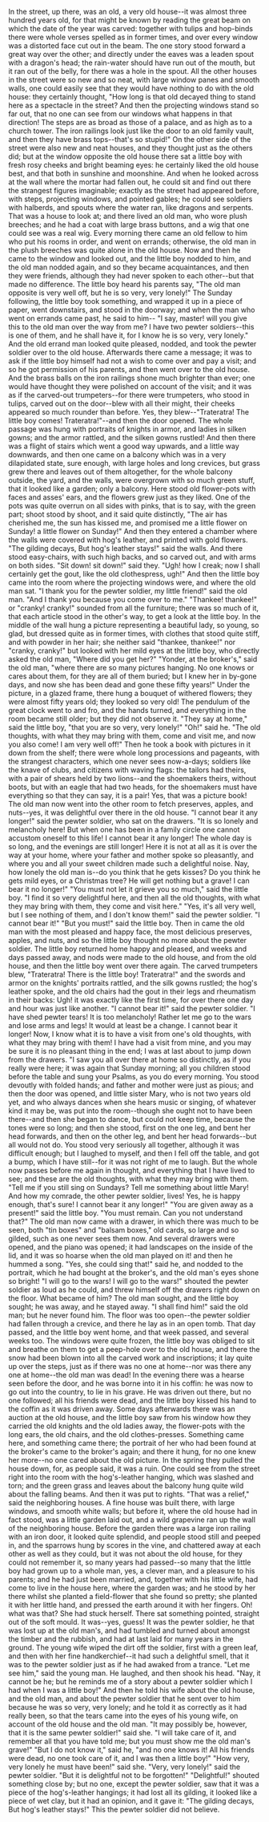 In
the
street,
up
there,
was
an
old,
a
very
old
house--it
was
almost
three
hundred
years
old,
for
that
might
be
known
by
reading
the
great
beam
on
which
the
date
of
the
year
was
carved:
together
with
tulips
and
hop-binds
there
were
whole
verses
spelled
as
in
former
times,
and
over
every
window
was
a
distorted
face
cut
out
in
the
beam.
The
one
story
stood
forward
a
great
way
over
the
other;
and
directly
under
the
eaves
was
a
leaden
spout
with
a
dragon's
head;
the
rain-water
should
have
run
out
of
the
mouth,
but
it
ran
out
of
the
belly,
for
there
was
a
hole
in
the
spout.
All
the
other
houses
in
the
street
were
so
new
and
so
neat,
with
large
window
panes
and
smooth
walls,
one
could
easily
see
that
they
would
have
nothing
to
do
with
the
old
house:
they
certainly
thought,
"How
long
is
that
old
decayed
thing
to
stand
here
as
a
spectacle
in
the
street?
And
then
the
projecting
windows
stand
so
far
out,
that
no
one
can
see
from
our
windows
what
happens
in
that
direction!
The
steps
are
as
broad
as
those
of
a
palace,
and
as
high
as
to
a
church
tower.
The
iron
railings
look
just
like
the
door
to
an
old
family
vault,
and
then
they
have
brass
tops--that's
so
stupid!"
On
the
other
side
of
the
street
were
also
new
and
neat
houses,
and
they
thought
just
as
the
others
did;
but
at
the
window
opposite
the
old
house
there
sat
a
little
boy
with
fresh
rosy
cheeks
and
bright
beaming
eyes:
he
certainly
liked
the
old
house
best,
and
that
both
in
sunshine
and
moonshine.
And
when
he
looked
across
at
the
wall
where
the
mortar
had
fallen
out,
he
could
sit
and
find
out
there
the
strangest
figures
imaginable;
exactly
as
the
street
had
appeared
before,
with
steps,
projecting
windows,
and
pointed
gables;
he
could
see
soldiers
with
halberds,
and
spouts
where
the
water
ran,
like
dragons
and
serpents.
That
was
a
house
to
look
at;
and
there
lived
an
old
man,
who
wore
plush
breeches;
and
he
had
a
coat
with
large
brass
buttons,
and
a
wig
that
one
could
see
was
a
real
wig.
Every
morning
there
came
an
old
fellow
to
him
who
put
his
rooms
in
order,
and
went
on
errands;
otherwise,
the
old
man
in
the
plush
breeches
was
quite
alone
in
the
old
house.
Now
and
then
he
came
to
the
window
and
looked
out,
and
the
little
boy
nodded
to
him,
and
the
old
man
nodded
again,
and
so
they
became
acquaintances,
and
then
they
were
friends,
although
they
had
never
spoken
to
each
other--but
that
made
no
difference.
The
little
boy
heard
his
parents
say,
"The
old
man
opposite
is
very
well
off,
but
he
is
so
very,
very
lonely!"
The
Sunday
following,
the
little
boy
took
something,
and
wrapped
it
up
in
a
piece
of
paper,
went
downstairs,
and
stood
in
the
doorway;
and
when
the
man
who
went
on
errands
came
past,
he
said
to
him--
"I
say,
master!
will
you
give
this
to
the
old
man
over
the
way
from
me?
I
have
two
pewter
soldiers--this
is
one
of
them,
and
he
shall
have
it,
for
I
know
he
is
so
very,
very
lonely."
And
the
old
errand
man
looked
quite
pleased,
nodded,
and
took
the
pewter
soldier
over
to
the
old
house.
Afterwards
there
came
a
message;
it
was
to
ask
if
the
little
boy
himself
had
not
a
wish
to
come
over
and
pay
a
visit;
and
so
he
got
permission
of
his
parents,
and
then
went
over
to
the
old
house.
And
the
brass
balls
on
the
iron
railings
shone
much
brighter
than
ever;
one
would
have
thought
they
were
polished
on
account
of
the
visit;
and
it
was
as
if
the
carved-out
trumpeters--for
there
were
trumpeters,
who
stood
in
tulips,
carved
out
on
the
door--blew
with
all
their
might,
their
cheeks
appeared
so
much
rounder
than
before.
Yes,
they
blew--"Trateratra!
The
little
boy
comes!
Trateratra!"--and
then
the
door
opened.
The
whole
passage
was
hung
with
portraits
of
knights
in
armor,
and
ladies
in
silken
gowns;
and
the
armor
rattled,
and
the
silken
gowns
rustled!
And
then
there
was
a
flight
of
stairs
which
went
a
good
way
upwards,
and
a
little
way
downwards,
and
then
one
came
on
a
balcony
which
was
in
a
very
dilapidated
state,
sure
enough,
with
large
holes
and
long
crevices,
but
grass
grew
there
and
leaves
out
of
them
altogether,
for
the
whole
balcony
outside,
the
yard,
and
the
walls,
were
overgrown
with
so
much
green
stuff,
that
it
looked
like
a
garden;
only
a
balcony.
Here
stood
old
flower-pots
with
faces
and
asses'
ears,
and
the
flowers
grew
just
as
they
liked.
One
of
the
pots
was
quite
overrun
on
all
sides
with
pinks,
that
is
to
say,
with
the
green
part;
shoot
stood
by
shoot,
and
it
said
quite
distinctly,
"The
air
has
cherished
me,
the
sun
has
kissed
me,
and
promised
me
a
little
flower
on
Sunday!
a
little
flower
on
Sunday!"
And
then
they
entered
a
chamber
where
the
walls
were
covered
with
hog's
leather,
and
printed
with
gold
flowers.
"The
gilding
decays,
But
hog's
leather
stays!"
said
the
walls.
And
there
stood
easy-chairs,
with
such
high
backs,
and
so
carved
out,
and
with
arms
on
both
sides.
"Sit
down!
sit
down!"
said
they.
"Ugh!
how
I
creak;
now
I
shall
certainly
get
the
gout,
like
the
old
clothespress,
ugh!"
And
then
the
little
boy
came
into
the
room
where
the
projecting
windows
were,
and
where
the
old
man
sat.
"I
thank
you
for
the
pewter
soldier,
my
little
friend!"
said
the
old
man.
"And
I
thank
you
because
you
come
over
to
me."
"Thankee!
thankee!"
or
"cranky!
cranky!"
sounded
from
all
the
furniture;
there
was
so
much
of
it,
that
each
article
stood
in
the
other's
way,
to
get
a
look
at
the
little
boy.
In
the
middle
of
the
wall
hung
a
picture
representing
a
beautiful
lady,
so
young,
so
glad,
but
dressed
quite
as
in
former
times,
with
clothes
that
stood
quite
stiff,
and
with
powder
in
her
hair;
she
neither
said
"thankee,
thankee!"
nor
"cranky,
cranky!"
but
looked
with
her
mild
eyes
at
the
little
boy,
who
directly
asked
the
old
man,
"Where
did
you
get
her?"
"Yonder,
at
the
broker's,"
said
the
old
man,
"where
there
are
so
many
pictures
hanging.
No
one
knows
or
cares
about
them,
for
they
are
all
of
them
buried;
but
I
knew
her
in
by-gone
days,
and
now
she
has
been
dead
and
gone
these
fifty
years!"
Under
the
picture,
in
a
glazed
frame,
there
hung
a
bouquet
of
withered
flowers;
they
were
almost
fifty
years
old;
they
looked
so
very
old!
The
pendulum
of
the
great
clock
went
to
and
fro,
and
the
hands
turned,
and
everything
in
the
room
became
still
older;
but
they
did
not
observe
it.
"They
say
at
home,"
said
the
little
boy,
"that
you
are
so
very,
very
lonely!"
"Oh!"
said
he.
"The
old
thoughts,
with
what
they
may
bring
with
them,
come
and
visit
me,
and
now
you
also
come!
I
am
very
well
off!"
Then
he
took
a
book
with
pictures
in
it
down
from
the
shelf;
there
were
whole
long
processions
and
pageants,
with
the
strangest
characters,
which
one
never
sees
now-a-days;
soldiers
like
the
knave
of
clubs,
and
citizens
with
waving
flags:
the
tailors
had
theirs,
with
a
pair
of
shears
held
by
two
lions--and
the
shoemakers
theirs,
without
boots,
but
with
an
eagle
that
had
two
heads,
for
the
shoemakers
must
have
everything
so
that
they
can
say,
it
is
a
pair!
Yes,
that
was
a
picture
book!
The
old
man
now
went
into
the
other
room
to
fetch
preserves,
apples,
and
nuts--yes,
it
was
delightful
over
there
in
the
old
house.
"I
cannot
bear
it
any
longer!"
said
the
pewter
soldier,
who
sat
on
the
drawers.
"It
is
so
lonely
and
melancholy
here!
But
when
one
has
been
in
a
family
circle
one
cannot
accustom
oneself
to
this
life!
I
cannot
bear
it
any
longer!
The
whole
day
is
so
long,
and
the
evenings
are
still
longer!
Here
it
is
not
at
all
as
it
is
over
the
way
at
your
home,
where
your
father
and
mother
spoke
so
pleasantly,
and
where
you
and
all
your
sweet
children
made
such
a
delightful
noise.
Nay,
how
lonely
the
old
man
is--do
you
think
that
he
gets
kisses?
Do
you
think
he
gets
mild
eyes,
or
a
Christmas
tree?
He
will
get
nothing
but
a
grave!
I
can
bear
it
no
longer!"
"You
must
not
let
it
grieve
you
so
much,"
said
the
little
boy.
"I
find
it
so
very
delightful
here,
and
then
all
the
old
thoughts,
with
what
they
may
bring
with
them,
they
come
and
visit
here."
"Yes,
it's
all
very
well,
but
I
see
nothing
of
them,
and
I
don't
know
them!"
said
the
pewter
soldier.
"I
cannot
bear
it!"
"But
you
must!"
said
the
little
boy.
Then
in
came
the
old
man
with
the
most
pleased
and
happy
face,
the
most
delicious
preserves,
apples,
and
nuts,
and
so
the
little
boy
thought
no
more
about
the
pewter
soldier.
The
little
boy
returned
home
happy
and
pleased,
and
weeks
and
days
passed
away,
and
nods
were
made
to
the
old
house,
and
from
the
old
house,
and
then
the
little
boy
went
over
there
again.
The
carved
trumpeters
blew,
"Trateratra!
There
is
the
little
boy!
Trateratra!"
and
the
swords
and
armor
on
the
knights'
portraits
rattled,
and
the
silk
gowns
rustled;
the
hog's
leather
spoke,
and
the
old
chairs
had
the
gout
in
their
legs
and
rheumatism
in
their
backs:
Ugh!
it
was
exactly
like
the
first
time,
for
over
there
one
day
and
hour
was
just
like
another.
"I
cannot
bear
it!"
said
the
pewter
soldier.
"I
have
shed
pewter
tears!
It
is
too
melancholy!
Rather
let
me
go
to
the
wars
and
lose
arms
and
legs!
It
would
at
least
be
a
change.
I
cannot
bear
it
longer!
Now,
I
know
what
it
is
to
have
a
visit
from
one's
old
thoughts,
with
what
they
may
bring
with
them!
I
have
had
a
visit
from
mine,
and
you
may
be
sure
it
is
no
pleasant
thing
in
the
end;
I
was
at
last
about
to
jump
down
from
the
drawers.
"I
saw
you
all
over
there
at
home
so
distinctly,
as
if
you
really
were
here;
it
was
again
that
Sunday
morning;
all
you
children
stood
before
the
table
and
sung
your
Psalms,
as
you
do
every
morning.
You
stood
devoutly
with
folded
hands;
and
father
and
mother
were
just
as
pious;
and
then
the
door
was
opened,
and
little
sister
Mary,
who
is
not
two
years
old
yet,
and
who
always
dances
when
she
hears
music
or
singing,
of
whatever
kind
it
may
be,
was
put
into
the
room--though
she
ought
not
to
have
been
there--and
then
she
began
to
dance,
but
could
not
keep
time,
because
the
tones
were
so
long;
and
then
she
stood,
first
on
the
one
leg,
and
bent
her
head
forwards,
and
then
on
the
other
leg,
and
bent
her
head
forwards--but
all
would
not
do.
You
stood
very
seriously
all
together,
although
it
was
difficult
enough;
but
I
laughed
to
myself,
and
then
I
fell
off
the
table,
and
got
a
bump,
which
I
have
still--for
it
was
not
right
of
me
to
laugh.
But
the
whole
now
passes
before
me
again
in
thought,
and
everything
that
I
have
lived
to
see;
and
these
are
the
old
thoughts,
with
what
they
may
bring
with
them.
"Tell
me
if
you
still
sing
on
Sundays?
Tell
me
something
about
little
Mary!
And
how
my
comrade,
the
other
pewter
soldier,
lives!
Yes,
he
is
happy
enough,
that's
sure!
I
cannot
bear
it
any
longer!"
"You
are
given
away
as
a
present!"
said
the
little
boy.
"You
must
remain.
Can
you
not
understand
that?"
The
old
man
now
came
with
a
drawer,
in
which
there
was
much
to
be
seen,
both
"tin
boxes"
and
"balsam
boxes,"
old
cards,
so
large
and
so
gilded,
such
as
one
never
sees
them
now.
And
several
drawers
were
opened,
and
the
piano
was
opened;
it
had
landscapes
on
the
inside
of
the
lid,
and
it
was
so
hoarse
when
the
old
man
played
on
it!
and
then
he
hummed
a
song.
"Yes,
she
could
sing
that!"
said
he,
and
nodded
to
the
portrait,
which
he
had
bought
at
the
broker's,
and
the
old
man's
eyes
shone
so
bright!
"I
will
go
to
the
wars!
I
will
go
to
the
wars!"
shouted
the
pewter
soldier
as
loud
as
he
could,
and
threw
himself
off
the
drawers
right
down
on
the
floor.
What
became
of
him?
The
old
man
sought,
and
the
little
boy
sought;
he
was
away,
and
he
stayed
away.
"I
shall
find
him!"
said
the
old
man;
but
he
never
found
him.
The
floor
was
too
open--the
pewter
soldier
had
fallen
through
a
crevice,
and
there
he
lay
as
in
an
open
tomb.
That
day
passed,
and
the
little
boy
went
home,
and
that
week
passed,
and
several
weeks
too.
The
windows
were
quite
frozen,
the
little
boy
was
obliged
to
sit
and
breathe
on
them
to
get
a
peep-hole
over
to
the
old
house,
and
there
the
snow
had
been
blown
into
all
the
carved
work
and
inscriptions;
it
lay
quite
up
over
the
steps,
just
as
if
there
was
no
one
at
home--nor
was
there
any
one
at
home--the
old
man
was
dead!
In
the
evening
there
was
a
hearse
seen
before
the
door,
and
he
was
borne
into
it
in
his
coffin:
he
was
now
to
go
out
into
the
country,
to
lie
in
his
grave.
He
was
driven
out
there,
but
no
one
followed;
all
his
friends
were
dead,
and
the
little
boy
kissed
his
hand
to
the
coffin
as
it
was
driven
away.
Some
days
afterwards
there
was
an
auction
at
the
old
house,
and
the
little
boy
saw
from
his
window
how
they
carried
the
old
knights
and
the
old
ladies
away,
the
flower-pots
with
the
long
ears,
the
old
chairs,
and
the
old
clothes-presses.
Something
came
here,
and
something
came
there;
the
portrait
of
her
who
had
been
found
at
the
broker's
came
to
the
broker's
again;
and
there
it
hung,
for
no
one
knew
her
more--no
one
cared
about
the
old
picture.
In
the
spring
they
pulled
the
house
down,
for,
as
people
said,
it
was
a
ruin.
One
could
see
from
the
street
right
into
the
room
with
the
hog's-leather
hanging,
which
was
slashed
and
torn;
and
the
green
grass
and
leaves
about
the
balcony
hung
quite
wild
about
the
falling
beams.
And
then
it
was
put
to
rights.
"That
was
a
relief,"
said
the
neighboring
houses.
A
fine
house
was
built
there,
with
large
windows,
and
smooth
white
walls;
but
before
it,
where
the
old
house
had
in
fact
stood,
was
a
little
garden
laid
out,
and
a
wild
grapevine
ran
up
the
wall
of
the
neighboring
house.
Before
the
garden
there
was
a
large
iron
railing
with
an
iron
door,
it
looked
quite
splendid,
and
people
stood
still
and
peeped
in,
and
the
sparrows
hung
by
scores
in
the
vine,
and
chattered
away
at
each
other
as
well
as
they
could,
but
it
was
not
about
the
old
house,
for
they
could
not
remember
it,
so
many
years
had
passed--so
many
that
the
little
boy
had
grown
up
to
a
whole
man,
yes,
a
clever
man,
and
a
pleasure
to
his
parents;
and
he
had
just
been
married,
and,
together
with
his
little
wife,
had
come
to
live
in
the
house
here,
where
the
garden
was;
and
he
stood
by
her
there
whilst
she
planted
a
field-flower
that
she
found
so
pretty;
she
planted
it
with
her
little
hand,
and
pressed
the
earth
around
it
with
her
fingers.
Oh!
what
was
that?
She
had
stuck
herself.
There
sat
something
pointed,
straight
out
of
the
soft
mould.
It
was--yes,
guess!
It
was
the
pewter
soldier,
he
that
was
lost
up
at
the
old
man's,
and
had
tumbled
and
turned
about
amongst
the
timber
and
the
rubbish,
and
had
at
last
laid
for
many
years
in
the
ground.
The
young
wife
wiped
the
dirt
off
the
soldier,
first
with
a
green
leaf,
and
then
with
her
fine
handkerchief--it
had
such
a
delightful
smell,
that
it
was
to
the
pewter
soldier
just
as
if
he
had
awaked
from
a
trance.
"Let
me
see
him,"
said
the
young
man.
He
laughed,
and
then
shook
his
head.
"Nay,
it
cannot
be
he;
but
he
reminds
me
of
a
story
about
a
pewter
soldier
which
I
had
when
I
was
a
little
boy!"
And
then
he
told
his
wife
about
the
old
house,
and
the
old
man,
and
about
the
pewter
soldier
that
he
sent
over
to
him
because
he
was
so
very,
very
lonely;
and
he
told
it
as
correctly
as
it
had
really
been,
so
that
the
tears
came
into
the
eyes
of
his
young
wife,
on
account
of
the
old
house
and
the
old
man.
"It
may
possibly
be,
however,
that
it
is
the
same
pewter
soldier!"
said
she.
"I
will
take
care
of
it,
and
remember
all
that
you
have
told
me;
but
you
must
show
me
the
old
man's
grave!"
"But
I
do
not
know
it,"
said
he,
"and
no
one
knows
it!
All
his
friends
were
dead,
no
one
took
care
of
it,
and
I
was
then
a
little
boy!"
"How
very,
very
lonely
he
must
have
been!"
said
she.
"Very,
very
lonely!"
said
the
pewter
soldier.
"But
it
is
delightful
not
to
be
forgotten!"
"Delightful!"
shouted
something
close
by;
but
no
one,
except
the
pewter
soldier,
saw
that
it
was
a
piece
of
the
hog's-leather
hangings;
it
had
lost
all
its
gilding,
it
looked
like
a
piece
of
wet
clay,
but
it
had
an
opinion,
and
it
gave
it:
"The
gilding
decays,
But
hog's
leather
stays!"
This
the
pewter
soldier
did
not
believe.
